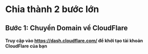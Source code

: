 # Chia thành 2 bước lớn
## Bước 1: Chuyển Domain về CloudFlare
#### Truy cập vào https://dash.cloudflare.com/ để khởi tạo tài khoản CloudFlare của bạn

